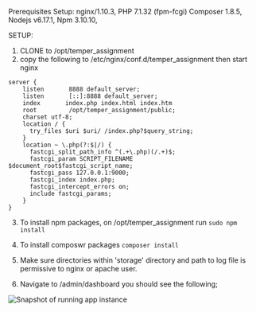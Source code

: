 Prerequisites Setup:
nginx/1.10.3, 
PHP 7.1.32 (fpm-fcgi)
Composer 1.8.5,
Nodejs v6.17.1,
Npm 3.10.10,

SETUP: 
1.  CLONE to /opt/temper_assignment
2.  copy the following to /etc/nginx/conf.d/temper_assignment then start nginx

```
server {
    listen       8888 default_server;
    listen       [::]:8888 default_server;
    index       index.php index.html index.htm
    root         /opt/temper_assignment/public;
    charset utf-8;
    location / {
      try_files $uri $uri/ /index.php?$query_string;
    }
    location ~ \.php(?:$|/) {
      fastcgi_split_path_info ^(.+\.php)(/.+)$;
      fastcgi_param SCRIPT_FILENAME $document_root$fastcgi_script_name;
      fastcgi_pass 127.0.0.1:9000;
      fastcgi_index index.php;
      fastcgi_intercept_errors on;
      include fastcgi_params;
    }
}

```


3. To install npm packages, on /opt/temper_assignment run 
```sudo npm install```


4. To install composwr packages
```composer install```


5. Make sure directories within 'storage' directory and path to log file is permissive to nginx or apache user.
6. Navigate to /admin/dashboard you should see the following;

![Snapshot of running app instance](./screen_shot.png)



